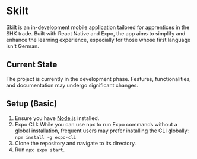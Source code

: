 # Skilt

Skilt is an in-development mobile application tailored for apprentices in the SHK trade. Built with React Native and Expo, the app aims to simplify and enhance the learning experience, especially for those whose first language isn't German.

## Current State

The project is currently in the development phase. Features, functionalities, and documentation may undergo significant changes.

## Setup (Basic)

1. Ensure you have [Node.js](https://nodejs.org/) installed.
2. Expo CLI: While you can use npx to run Expo commands without a global installation, frequent users may prefer installing the CLI globally:
`npm install -g expo-cli`
3. Clone the repository and navigate to its directory.
4. Run `npx expo start`.



